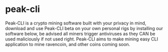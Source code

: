 # peak-cli
Peak-CLI is a crypto mining software built with your privacy in mind, download and use Peak-CLI beta on your own personal rigs by installing our software below, be advised all miners trigger antiviruses as they CAN be used maliciously if not used right. Peak-CLI aims to make mining easy CLI application to mine ravencoin, and other coins coming soon.
